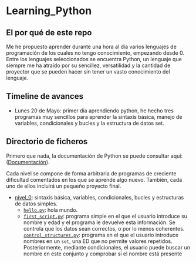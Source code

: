 # Learning_Python

## El por qué de este repo  

Me he propuesto aprender durante una hora al día varios lenguajes de programación de los cuales no tengo conocimiento, empezando desde 0. Entre los lenguajes seleccionados se encuentra Python, un lenguaje que siempre me ha atraído por su sencillez, versatilidad y la cantidad de proyector que se pueden hacer sin tener un vasto conocimiento del lenguaje.

## Timeline de avances

- Lunes 20 de Mayo: primer día aprendiendo python, he hecho tres programas muy sencillos para aprender la sintaxis básica, manejo de variables, condicionales y bucles y la estructura de datos set.  

## Directorio de ficheros

Primero que nada, la documentación de Python se puede consultar aquí: ([Documentación](https://docs.python.org/3/tutorial/index.html)).  

Cada nivel se compone de forma arbitraria de programas de creciente dificultad comentados en los que se aprende algo nuevo. También, cada uno de ellos incluirá un pequeño proyecto final.

- [nivel_0](nivel_0): sintaxis básica, variables, condicionales, bucles y estructuras de datos simples.
    - [`hello.py`](nivel_0/hello.py): hola mundo.
    - [`first_script.py`](nivel_0/first_script.py): programa simple en el que el usuario introduce su nombre y edad y el programa le devuelve esta información. Se controla que los datos sean correctos, o por lo menos coherentes.
    [`control_structures.py`](nivel_0/control_sctructures.py): programa en el que el usuario introduce nombres en un `set`, una ED que no permite valores repetidos. Posteriormente, mediante condicionales, el usuario puede buscar un nombre en este conjunto y comprobar si el nombre está presente